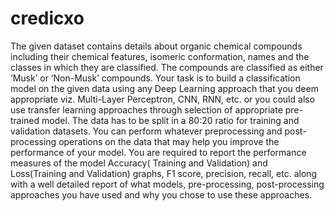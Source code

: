 # credicxo
The given dataset contains details about organic chemical compounds including their chemical features, isomeric conformation, names and the classes in which they are classified. The compounds are classified as either ‘Musk’ or ‘Non-Musk’ compounds. Your task is to build a classification model on the given data using any Deep Learning approach that you deem appropriate viz. Multi-Layer Perceptron, CNN, RNN, etc. or you could also use transfer learning approaches through selection of appropriate pre-trained model. The data has to be split in a 80:20 ratio for training and validation datasets. You can perform whatever preprocessing and post-processing operations on the data that may help you improve the performance of your model. You are required to report the performance measures of the model
Accuracy( Training and Validation) and Loss(Training and Validation) graphs, F1 score, precision, recall, etc. along with a well detailed report of what models, pre-processing, post-processing approaches you have used and why you chose to use these approaches.
